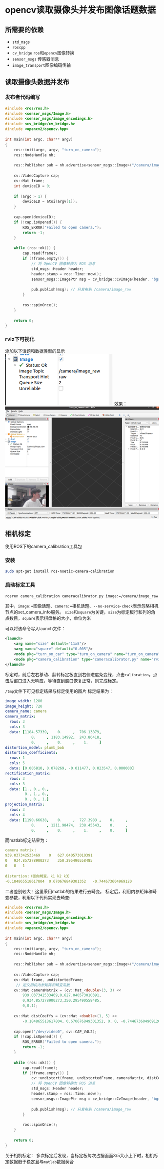 # opencv读取摄像头并发布图像话题数据

## 所需要的依赖
- `std_msgs` 
- `roscpp` 
- `cv_bridge` `ros`和`opencv`图像转换
- `sensor_msgs` 传感器消息
- `image_transport`图像编码传输

## 读取摄像头数据并发布
### 发布者代码编写
```c++
#include <ros/ros.h>
#include <sensor_msgs/Image.h>
#include <sensor_msgs/image_encodings.h>
#include <cv_bridge/cv_bridge.h>
#include <opencv2/opencv.hpp>

int main(int argc, char** argv)
{
    ros::init(argc, argv, "turn_on_camera");
    ros::NodeHandle nh;

    ros::Publisher pub = nh.advertise<sensor_msgs::Image>("/camera/image_raw", 1);

    cv::VideoCapture cap;
    cv::Mat frame;
    int deviceID = 0;

    if (argc > 1) {
        deviceID = atoi(argv[1]);
    }

    cap.open(deviceID);
    if (!cap.isOpened()) {
        ROS_ERROR("Failed to open camera.");
        return -1;
    }

    while (ros::ok()) {
        cap.read(frame);
        if (!frame.empty()) {
            // 将 OpenCV 图像转换为 ROS 消息
            std_msgs::Header header;
            header.stamp = ros::Time::now();
            sensor_msgs::ImagePtr msg = cv_bridge::CvImage(header, "bgr8", frame).toImageMsg();

            pub.publish(msg); // 只发布到 /camera/image_raw
        }

        ros::spinOnce();
    }

    return 0;
}
```
### rviz下可视化
添加以下话题和数据类型的显示
![](ros_pic/26.png)
效果：
![](ros_pic/27.png)

## 相机标定
使用ROS下的camera_calibration工具包
### 安装
```bash
sudo apt-get install ros-noetic-camera-calibration
```
### 启动标定工具
```bash
rosrun camera_calibration cameracalibrator.py image:=/camera/image_raw camera:=/camera --no-service-check --size 8x6 --square 0.024
```
其中，`image:=`图像话题、`camera:=`相机话题、`--no-service-check`表示忽略相机节点的set_camera_info服务。
`size`和`square`为关键，`size`为标定板行和列的角点数目，`square`表示棋盘格的大小，单位为米

可以将该命令写入launch文件：
```xml
<launch>
    <arg name="size" default="11x8"/>
    <arg name="square" default="0.005"/>
    <node pkg="turn_on_car" type="turn_on_camera" name="turn_on_camera" output="screen" />
    <node pkg="camera_calibration" type="cameracalibrator.py" name="rviz" args="image:=/camera/image_raw camera:=/camera --no-service-check --size $(arg size) --square $(arg square)"/>
</launch>
```
标定时，前后左右移动、翻转标定板直到右侧进度条变绿，点击`calibration`，点击后窗口进入无响应，等待直到窗口恢复正常，则完成标定。

`/tmp`文件下可见标定结果与标定使用的图片
标定结果为：
```yaml
image_width: 1280
image_height: 720
camera_name: camera
camera_matrix:
  rows: 3
  cols: 3
  data: [1184.57339,    0.     ,  706.13879,
            0.     , 1183.14992,  243.86418,
            0.     ,    0.     ,    1.     ]
distortion_model: plumb_bob
distortion_coefficients:
  rows: 1
  cols: 5
  data: [0.005810, 0.078269, -0.011477, 0.023547, 0.000000]
rectification_matrix:
  rows: 3
  cols: 3
  data: [1., 0., 0.,
         0., 1., 0.,
         0., 0., 1.]
projection_matrix:
  rows: 3
  cols: 4
  data: [1190.66638,    0.     ,  727.3983 ,    0.     ,
            0.     , 1211.98474,  238.45543,    0.     ,
            0.     ,    0.     ,    1.     ,    0.     ]
```
而matlab标定结果为：
```yaml
camera matrix：
939.037342533469	0	627.040573010391
0	934.857278900273	350.295490558485
0	0	1

distortion：（径向畸变，k1 k2 k3）
-0.184865518617804	0.670676849301352	-0.744673604969120
```
二者差别较大！这里采用matlab的结果进行去畸变。
标定后，利用内参矩阵和畸变参数，利用以下代码实现去畸变:
```c++
#include <ros/ros.h>
#include <sensor_msgs/Image.h>
#include <sensor_msgs/image_encodings.h>
#include <cv_bridge/cv_bridge.h>
#include <opencv2/opencv.hpp>

int main(int argc, char** argv)
{
    ros::init(argc, argv, "turn_on_camera");
    ros::NodeHandle nh;

    ros::Publisher pub = nh.advertise<sensor_msgs::Image>("/camera/image_raw", 1);

    cv::VideoCapture cap;
    cv::Mat frame, undistortedFrame;
     // 定义相机内参矩阵和畸变系数
    cv::Mat cameraMatrix = (cv::Mat_<double>(3, 3) << 
        939.037342533469,0,627.040573010391,
        0,934.857278900273,350.295490558485,
        0,0,1);
    
    cv::Mat distCoeffs = (cv::Mat_<double>(1, 5) << 
        -0.184865518617804, 0.670676849301352, 0, 0, -0.744673604969120);

    cap.open("/dev/video0", cv::CAP_V4L2);
    if (!cap.isOpened()) {
        ROS_ERROR("Failed to open camera.");
        return -1;
    }

    while (ros::ok()) {
        cap.read(frame);
        if (!frame.empty()) {
            cv::undistort(frame, undistortedFrame, cameraMatrix, distCoeffs);
            // 将 OpenCV 图像转换为 ROS 消息
            std_msgs::Header header;
            header.stamp = ros::Time::now();
            sensor_msgs::ImagePtr msg = cv_bridge::CvImage(header, "bgr8", undistortedFrame).toImageMsg();

            pub.publish(msg); // 只发布到 /camera/image_raw
        }

        ros::spinOnce();
    }

    return 0;
}
```

关于相机标定：
多次标定后发现，当标定板每次占据画面3/5大小上下时，相机标定数据趋于稳定且与`matlab`数据契合